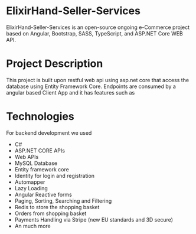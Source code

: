 # ElixirHand-Seller-Services
  ElixirHand-Seller-Services is an open-source ongoing e-Commerce project based on Angular, Bootstrap, SASS, TypeScript, and ASP.NET Core WEB API.

# Project Description
  This project is built upon restful web api using asp.net core that access the database using Entity Framework Core. 
  Endpoints are consumed by a angular based Client App and it has features such as
    
  # Technologies
  For backend development we used 
  * C#
  * ASP.NET CORE APIs
  * Web APIs
  * MySQL Database
  * Entity framework core
  * Identity for login and registration
  * Automapper
  * Lazy Loading
  * Angular Reactive forms
  * Paging, Sorting, Searching and Filtering
  * Redis to store the shopping basket
  * Orders from shopping basket
  * Payments Handling via Stripe (new EU standards and 3D secure)
  * An much more
